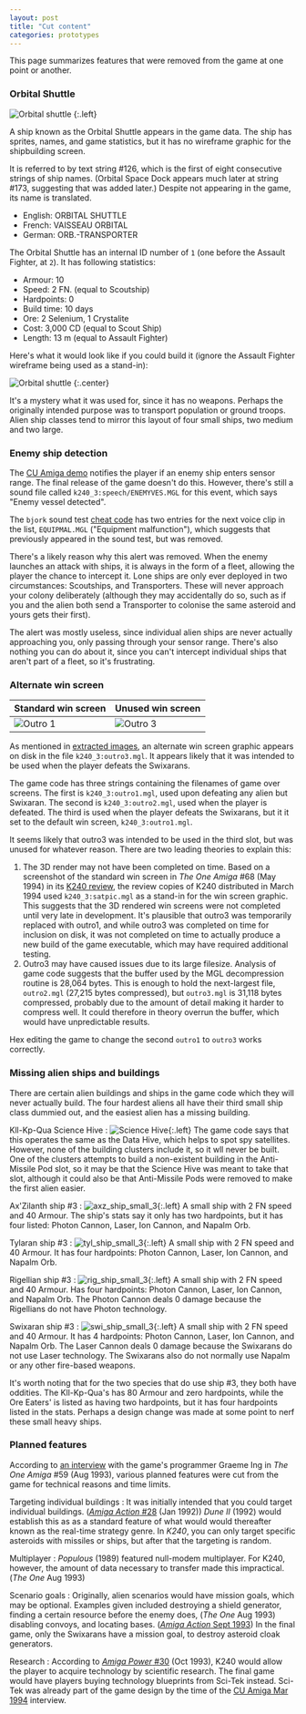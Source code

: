 ```yaml
---
layout: post
title: "Cut content"
categories: prototypes
---
```


This page summarizes features that were removed from the game at one point or
another.

### Orbital Shuttle

![Orbital shuttle](../images/ships/orbital-shuttle.gif "Orbital Shuttle")
{:.left}

A ship known as the Orbital Shuttle appears in the game data. The ship has
sprites, names, and game statistics, but it has no wireframe graphic for the
shipbuilding screen.

It is referred to by text string #126, which is the first of eight consecutive
strings of ship names. (Orbital Space Dock appears much later at string #173,
suggesting that was added later.) Despite not appearing in the game, its name is
translated.

- English: ORBITAL SHUTTLE
- French: VAISSEAU ORBITAL
- German: ORB.-TRANSPORTER

The Orbital Shuttle has an internal ID number of `1` (one before the Assault
Fighter, at `2`). It has following statistics:

- Armour: 10
- Speed: 2 FN. (equal to Scoutship)
- Hardpoints: 0
- Build time: 10 days
- Ore: 2 Selenium, 1 Crystalite
- Cost: 3,000 CD (equal to Scout Ship)
- Length: 13 m (equal to Assault Fighter)

Here's what it would look like if you could build it (ignore the Assault Fighter
wireframe being used as a stand-in):

![Orbital shuttle](../images/orbital-shuttle.png "Orbital Shuttle")
{:.center}

It's a mystery what it was used for, since it has no weapons. Perhaps the
originally intended purpose was to transport population or ground troops. Alien
ship classes tend to mirror this layout of four small ships, two medium and two
large.

### Enemy ship detection

The [CU Amiga demo](../prototypes/cu-amiga-demo.html) notifies the player if an
enemy ship enters sensor range. The final release of the game doesn't do this.
However, there's still a sound file called `k240_3:speech/ENEMYVES.MGL` for this
event, which says "Enemy vessel detected".

The `bjork` sound test [cheat code](../game-mechanics/cheats.html) has two
entries for the next voice clip in the list, `EQUIPMAL.MGL` ("Equipment
malfunction"), which suggests that previously appeared in the sound test, but
was removed.

There's a likely reason why this alert was removed. When the enemy launches an
attack with ships, it is always in the form of a fleet, allowing the player the
chance to intercept it. Lone ships are only ever deployed in two circumstances:
Scoutships, and Transporters. These will never approach your colony deliberately
(although they may accidentally do so, such as if you and the alien both send
a Transporter to colonise the same asteroid and yours gets their first).

The alert was mostly useless, since individual alien ships are never actually
approaching you, only passing through your sensor range. There's also nothing
you can do about it, since you can't intercept individual ships that aren't part
of a fleet, so it's frustrating.

### Alternate win screen

| Standard win screen | Unused win screen |
|---------------------|-------------------|
| ![Outro 1](../images/outro1.png "Outro 1") | ![Outro 3](../images/outro3.png "Outro 3") |

As mentioned in [extracted images](../data/images.html), an alternate win screen
graphic appears on disk in the file `k240_3:outro3.mgl`. It appears likely that
it was intended to be used when the player defeats the Swixarans.

The game code has three strings containing the filenames of game over screens.
The first is `k240_3:outro1.mgl`, used upon defeating any alien but Swixaran.
The second is `k240_3:outro2.mgl`, used when the player is defeated. The third
is used when the player defeats the Swixarans, but it it set to the default win
screen, `k240_3:outro1.mgl`.

It seems likely that outro3 was intended to be used in the third slot, but was
unused for whatever reason. There are two leading theories to explain this:

1. The 3D render may not have been completed on time. Based on a screenshot of
the standard win screen in _The One Amiga_ #68 (May 1994) in its
[K240 review](https://amr.abime.net/review_9362), the review
copies of K240 distributed in March 1994 used `k240_3:satpic.mgl` as a stand-in
for the win screen graphic. This suggests that the 3D rendered win screens were
not completed until very late in development. It's plausible that outro3 was
temporarily replaced with outro1, and while outro3 was completed on time for
inclusion on disk, it was not completed on time to actually produce a new build
of the game executable, which may have required additional testing.
2. Outro3 may have caused issues due to its large filesize. Analysis of game
code suggests that the buffer used by the MGL decompression routine is 28,064
bytes. This is enough to hold the next-largest file, `outro2.mgl` (27,215 bytes
compressed), but `outro3.mgl` is 31,118 bytes compressed, probably due to the
amount of detail making it harder to compress well. It could therefore in theory
overrun the buffer, which would have unpredictable results.

Hex editing the game to change the second `outro1` to `outro3` works correctly.

### Missing alien ships and buildings

There are certain alien buildings and ships in the game code which they will
never actually build. The four hardest aliens all have their third small ship
class dummied out, and the easiest alien has a missing building.

Kll-Kp-Qua Science Hive
: ![Science Hive](../images/alien_bldg/kll_science_hive.gif "science hive"){:.left}
The game code says that this operates the same as the Data Hive, which helps to
spot spy satellites. However, none of the building clusters include it, so it
wll never be built. One of the clusters attempts to build a non-existent
building in the Anti-Missile Pod slot, so it may be that the Science Hive was
meant to take that slot, although it could also be that Anti-Missile Pods were
removed to make the first alien easier.

Ax'Zilanth ship #3
: ![axz_ship_small_3](../images/alien_ships/axz_ship_small_3.gif "axz_ship_small_3"){:.left}
A small ship with 2 FN speed and 40 Armour. The ship's stats say it only has
two hardpoints, but it has four listed: Photon Cannon, Laser, Ion Cannon, and
Napalm Orb.

Tylaran ship #3
: ![tyl_ship_small_3](../images/alien_ships/tyl_ship_small_3.gif "tyl_ship_small_3"){:.left}
A small ship with 2 FN speed and 40 Armour. It has four hardpoints: Photon
Cannon, Laser, Ion Cannon, and Napalm Orb.

Rigellian ship #3
: ![rig_ship_small_3](../images/alien_ships/rig_ship_small_3.gif "rig_ship_small_3"){:.left}
A small ship with 2 FN speed and 40 Armour. Has four hardpoints: Photon Cannon,
Laser, Ion Cannon, and Napalm Orb. The Photon Cannon deals 0 damage because the
Rigellians do not have Photon technology.

Swixaran ship #3
: ![swi_ship_small_3](../images/alien_ships/swi_ship_small_3.gif "swi_ship_small_3"){:.left}
A small ship with 2 FN speed and 40 Armour. It has 4 hardpoints: Photon Cannon,
Laser, Ion Cannon, and Napalm Orb. The Laser Cannon deals 0 damage because the
Swixarans do not use Laser technology. The Swixarans also do not normally use
Napalm or any other fire-based weapons.

It's worth noting that for the two species that do use ship #3, they both have
oddities. The Kll-Kp-Qua's has 80 Armour and zero hardpoints, while the Ore
Eaters' is listed as having two hardpoints, but it has four hardpoints listed in
the stats. Perhaps a design change was made at some point to nerf these small
heavy ships.

### Planned features

According to [an interview](https://amr.abime.net/review_20463)
with the game's programmer Graeme Ing in _The One Amiga_ #59 (Aug 1993), various
planned features were cut from the game for technical reasons and time limits.

Targeting individual buildings
: It was initially intended that you could target individual buildings.
([_Amiga Action_ #28](https://amr.abime.net/review_36809) (Jan 1992))
_Dune II_ (1992) would establish this as as a standard feature of what would
would thereafter known as the real-time strategy genre. In _K240_, you can
only target specific asteroids with missiles or ships, but after that the
targeting is random.

Multiplayer
: _Populous_ (1989) featured null-modem multiplayer. For K240, however, the
amount of data necessary to transfer made this impractical. (_The One_ Aug 1993)

Scenario goals
: Originally, alien scenarios would have mission goals, which may be optional.
Examples given included destroying a shield generator, finding a certain
resource before the enemy does, (_The One_ Aug 1993) disabling convoys, and
locating bases. ([_Amiga Action_ Sept 1993](https://amr.abime.net/review_25444))
In the final game, only the Swixarans have a mission goal, to destroy asteroid
cloak generators.

Research
: According to [_Amiga Power_ #30](https://amr.abime.net/review_19688)
(Oct 1993), K240 would allow the player to acquire technology by scientific
research. The final game would have players buying technology blueprints from
Sci-Tek instead. Sci-Tek was already part of the game design by the time of the
[CU Amiga Mar 1994](https://amr.abime.net/review_29004) interview.
